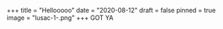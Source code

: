 +++
title = "Hellooooo"
date = "2020-08-12"
draft = false
pinned = true
image = "lusac-1-.png"
+++
GOT YA
